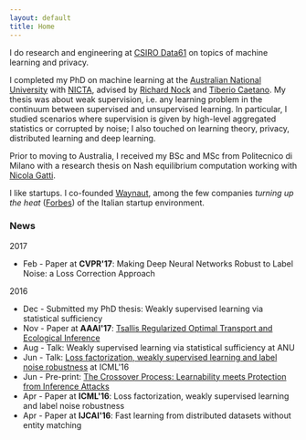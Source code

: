 ```yaml
---
layout: default
title: Home
---
```


I do research and engineering at [CSIRO Data61](http://www.data61.csiro.au) on
topics of machine learning and privacy.

I completed my PhD on machine learning at the
[Australian National University](https://www.anu.edu.au) with [NICTA](https://www.nicta.com.au), advised by
[Richard Nock](http://users.cecs.anu.edu.au/~rnock/) and
[Tiberio Caetano](http://www.tiberiocaetano.com). My thesis was about
weak supervision, i.e. any learning problem in the continuum between supervised and
unsupervised learning. In particular, I studied scenarios where supervision is given by high-level aggregated statistics or corrupted by noise; I also touched on learning theory, privacy, distributed learning and deep learning.

Prior to moving to Australia, I received my BSc and MSc from Politecnico di Milano with
a research thesis on Nash equilibrium computation working with
[Nicola Gatti](http://home.deib.polimi.it/ngatti/Nicola_Gatti__Homepage.html).

I like startups. I co-founded [Waynaut](http://www.waynaut.com), among the few companies
*turning up the heat* ([Forbes](http://lnkd.in/d3UGMsx)) of the Italian startup environment.

### News
2017

- Feb - Paper at **CVPR'17**: Making Deep Neural Networks Robust to Label Noise: a Loss Correction Approach

2016

- Dec - Submitted my PhD thesis: Weakly supervised learning via statistical sufficiency
- Nov - Paper at **AAAI'17**: [Tsallis Regularized Optimal Transport and Ecological Inference](http://arxiv.org/pdf/1609.04495v1.pdf)
- Aug - Talk: Weakly supervised learning via statistical sufficiency at ANU
- Jun - Talk: [Loss factorization, weakly supervised learning and label noise robustness]({{site.baseurl}}assets/paper/2016_ICML.pdf) at ICML'16
- Jun - Pre-print: [The Crossover Process: Learnability meets Protection from Inference Attacks](https://arxiv.org/abs/1606.04160)
- Apr - Paper at **ICML'16**: Loss factorization, weakly supervised learning and label noise robustness
- Apr - Paper at **IJCAI'16**: Fast learning from distributed datasets without entity matching
